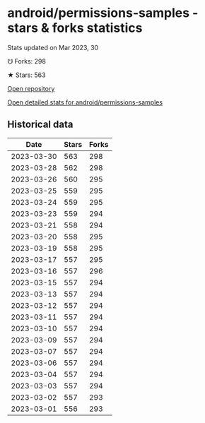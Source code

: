 # android/permissions-samples - stars & forks statistics

Stats updated on Mar 2023, 30

☋ Forks: 298

★ Stars: 563

[Open repository](https://github.com/android/permissions-samples)

[Open detailed stats for android/permissions-samples](https://reviewgithub.com/rep/android/permissions-samples)

## Historical data
| Date | Stars | Forks |
|------|-------|-------|
| 2023-03-30 | 563 | 298 | 
| 2023-03-28 | 562 | 298 | 
| 2023-03-26 | 560 | 295 | 
| 2023-03-25 | 559 | 295 | 
| 2023-03-24 | 559 | 295 | 
| 2023-03-23 | 559 | 294 | 
| 2023-03-21 | 558 | 294 | 
| 2023-03-20 | 558 | 295 | 
| 2023-03-19 | 558 | 295 | 
| 2023-03-17 | 557 | 295 | 
| 2023-03-16 | 557 | 296 | 
| 2023-03-15 | 557 | 294 | 
| 2023-03-13 | 557 | 294 | 
| 2023-03-12 | 557 | 294 | 
| 2023-03-11 | 557 | 294 | 
| 2023-03-10 | 557 | 294 | 
| 2023-03-09 | 557 | 294 | 
| 2023-03-07 | 557 | 294 | 
| 2023-03-06 | 557 | 294 | 
| 2023-03-04 | 557 | 294 | 
| 2023-03-03 | 557 | 294 | 
| 2023-03-02 | 557 | 293 | 
| 2023-03-01 | 556 | 293 | 

